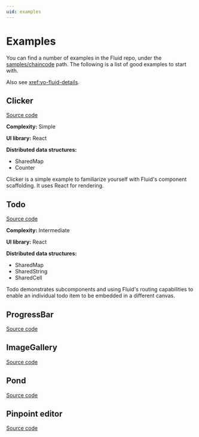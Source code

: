 ```yaml
---
uid: examples
---
```


# Examples

You can find a number of examples in the Fluid repo, under the
[samples/chaincode](https://github.com/Microsoft/FluidFramework/tree/master/samples/chaincode)
path. The following is a list of good examples to start with.

Also see <xref:yo-fluid-details>.

## Clicker

[Source code](https://github.com/Microsoft/FluidFramework/tree/release/0.6/packages/components/clicker)

**Complexity:** Simple

**UI library:** React

**Distributed data structures:**

- SharedMap
- Counter

Clicker is a simple example to familiarize yourself with Fluid's component scaffolding. It uses React for rendering.

## Todo

[Source code](https://github.com/Microsoft/FluidFramework/tree/release/0.6/packages/components/todo)

**Complexity:** Intermediate

**UI library:** React

**Distributed data structures:**

- SharedMap
- SharedString
- SharedCell

Todo demonstrates subcomponents and using Fluid's routing capabilities to enable an individual todo item to be embedded
in a different canvas.

## ProgressBar

[Source code](https://github.com/Microsoft/FluidFramework/tree/release/0.6/packages/components/todo)

## ImageGallery

[Source code](https://github.com/Microsoft/FluidFramework/tree/release/0.6/packages/components/image-gallery)

## Pond

[Source code](https://github.com/Microsoft/FluidFramework/tree/release/0.6/packages/components/pond)

## Pinpoint editor

[Source code](https://github.com/Microsoft/FluidFramework/tree/release/0.6/packages/components/pinpoint-editor)
